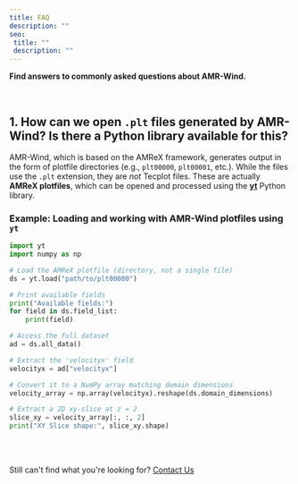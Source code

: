 ```yaml
---
title: FAQ
description: ""
seo:
 title: ""
 description: ""
---
```


**Find answers to commonly asked questions about AMR-Wind.**

<br>

## 1. How can we open `.plt` files generated by AMR-Wind? Is there a Python library available for this?
AMR-Wind, which is based on the AMReX framework, generates output in the form of plotfile directories 
(e.g., `plt00000`, `plt00001`, etc.). While the files use the `.plt` extension, 
they are *not* Tecplot files. These are actually **AMReX plotfiles**, which can be opened 
and processed using the [**yt**](https://yt-project.org/) Python library.

### Example: Loading and working with AMR-Wind plotfiles using `yt`
```python
import yt
import numpy as np

# Load the AMReX plotfile (directory, not a single file)
ds = yt.load("path/to/plt00000")

# Print available fields
print("Available fields:")
for field in ds.field_list:
    print(field)

# Access the full dataset
ad = ds.all_data()

# Extract the 'velocityx' field
velocityx = ad["velocityx"]

# Convert it to a NumPy array matching domain dimensions
velocity_array = np.array(velocityx).reshape(ds.domain_dimensions)

# Extract a 2D xy-slice at z = 2
slice_xy = velocity_array[:, :, 2]
print("XY Slice shape:", slice_xy.shape)
```

<br>
<br>

Still can't find what you're looking for? [Contact Us](mailto:support@inductiva.ai)
